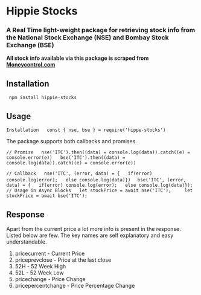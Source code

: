 # Hippie Stocks 
### A Real Time light-weight package for retrieving stock info from the National Stock Exchange (NSE) and Bombay Stock Exchange (BSE)
**All stock info available via this package is scraped from [Moneycontrol.com](https://www.moneycontrol.com/)**

## Installation

` npm install hippie-stocks`

## Usage
`
Installation  
const { nse, bse } = require('hippe-stocks')
`

The package supports both callbacks and promises.

`
// Promise  
nse('ITC').then((data) = console.log(data)).catch((e) = console.error(e))  
bse('ITC').then((data) = console.log(data)).catch((e) = console.error(e))
`

`
 // Callback  
nse('ITC', (error, data) = {  
if(error) console.log(error);  
else console.log(data)})  
`
`
bse('ITC', (error, data) = {  
if(error) console.log(error);  
else console.log(data)});
`
`
// Usage in Async Blocks  
let stockPrice = await nse('ITC');    
let stockPrice = await bse('ITC');  
`

## Response
Apart from the current price a lot more info is present in the response. Listed below are few. The key names are self explanatory and easy understandable.

1. pricecurrent - Current Price
2. priceprevclose - Price at the last close
3. 52H - 52 Week High
4. 52L - 52 Week Low
5. pricechange - Price Change
6. pricepercentchange - Price Percentage Change
